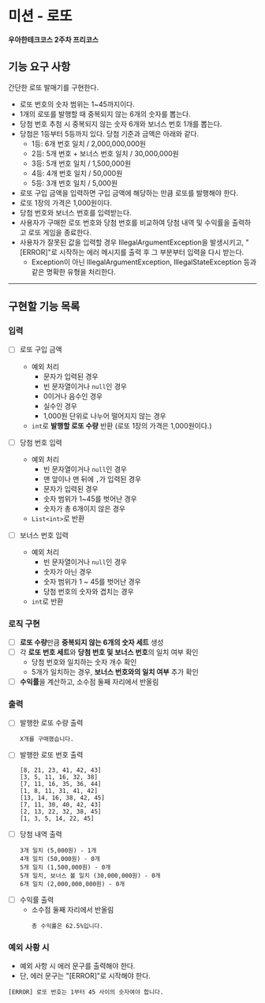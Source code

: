 # 미션 - 로또

**우아한테크코스 2주차 프리코스**

## 기능 요구 사항
간단한 로또 발매기를 구현한다.

- 로또 번호의 숫자 범위는 1~45까지이다.
- 1개의 로또를 발행할 때 중복되지 않는 6개의 숫자를 뽑는다.
- 당첨 번호 추첨 시 중복되지 않는 숫자 6개와 보너스 번호 1개를 뽑는다.
- 당첨은 1등부터 5등까지 있다. 당첨 기준과 금액은 아래와 같다.
  - 1등: 6개 번호 일치 / 2,000,000,000원
  - 2등: 5개 번호 + 보너스 번호 일치 / 30,000,000원
  - 3등: 5개 번호 일치 / 1,500,000원
  - 4등: 4개 번호 일치 / 50,000원
  - 5등: 3개 번호 일치 / 5,000원
- 로또 구입 금액을 입력하면 구입 금액에 해당하는 만큼 로또를 발행해야 한다.
- 로또 1장의 가격은 1,000원이다.
- 당첨 번호와 보너스 번호를 입력받는다.
- 사용자가 구매한 로또 번호와 당첨 번호를 비교하여 당첨 내역 및 수익률을 출력하고 로또 게임을 종료한다.
- 사용자가 잘못된 값을 입력할 경우 IllegalArgumentException을 발생시키고, "[ERROR]"로 시작하는 에러 메시지를 출력 후 그 부분부터 입력을 다시 받는다.
  - Exception이 아닌 IllegalArgumentException, IllegalStateException 등과 같은 명확한 유형을 처리한다.

---

##  구현할 기능 목록
### 입력
- [ ] 로또 구입 금액
  - 예외 처리
    - 문자가 입력된 경우
    - 빈 문자열이거나 `null`인 경우
    - 0이거나 음수인 경우
    - 실수인 경우
    - 1,000원 단위로 나누어 떨어지지 않는 경우
  - `int`로 **발행할 로또 수량** 반환  (로또 1장의 가격은 1,000원이다.)

- [ ] 당첨 번호 입력
  - 예외 처리
    - 빈 문자열이거나 `null`인 경우
    - 맨 앞이나 맨 뒤에 `,`가 입력된 경우
    - 문자가 입력된 경우
    - 숫자 범위가 1~45를 벗어난 경우
    - 숫자가 총 6개이지 않은 경우
  - `List<int>`로 반환
- [ ] 보너스 번호 입력
  - 예외 처리
    - 빈 문자열이거나 `null`인 경우
    - 숫자가 아닌 경우
    - 숫자 범위가 1 ~ 45를 벗어난 경우
    - 당첨 번호의 숫자와 겹치는 경우
  - `int`로 반환

### 로직 구현
- [ ] **로또 수량**만큼 **중복되지 않는 6개의 숫자 세트** 생성
- [ ] 각 **로또 번호 세트**와 **당첨 번호 및 보너스 번호**의 일치 여부 확인
  - 당첨 번호와 일치하는 숫자 개수 확인
  - 5개가 일치하는 경우, **보너스 번호와의 일치 여부** 추가 확인
- [ ] **수익률**을 계산하고, 소수점 둘째 자리에서 반올림

### 출력
- [ ] 발행한 로또 수량 출력
    ```agsl
    X개를 구매했습니다.
    ```
- [ ] 발행한 로또 번호 출력
    ```agsl
    [8, 21, 23, 41, 42, 43] 
    [3, 5, 11, 16, 32, 38] 
    [7, 11, 16, 35, 36, 44] 
    [1, 8, 11, 31, 41, 42] 
    [13, 14, 16, 38, 42, 45] 
    [7, 11, 30, 40, 42, 43] 
    [2, 13, 22, 32, 38, 45] 
    [1, 3, 5, 14, 22, 45]
    ```
- [ ] 당첨 내역 출력
    ```agsl
    3개 일치 (5,000원) - 1개
    4개 일치 (50,000원) - 0개
    5개 일치 (1,500,000원) - 0개
    5개 일치, 보너스 볼 일치 (30,000,000원) - 0개
    6개 일치 (2,000,000,000원) - 0개
    ```
- [ ] 수익률 출력
  - 소수점 둘째 자리에서 반올림
    ```agsl
    총 수익률은 62.5%입니다.
    ```

### 예외 사황 시
- 예외 사항 시 에러 문구를 출력해야 한다.
- 단, 에러 문구는 "[ERROR]"로 시작해야 한다.
```agsl
[ERROR] 로또 번호는 1부터 45 사이의 숫자여야 합니다.
```



